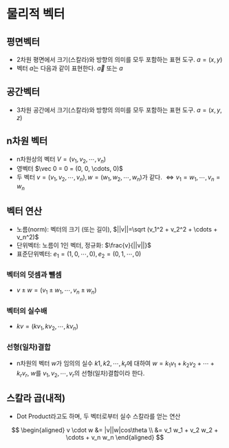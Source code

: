 # 물리적 벡터
## 평면벡터
- 2차원 평면에서 크기(스칼라)와 방향의 의미를 모두 포함하는 표현 도구. $a=(x, y)$
- 벡터 $a$는 다음과 같이 표현한다. $\vec a$ 또는 $a$
## 공간벡터
- 3차원 공간에서 크기(스칼라)와 방향의 의미를 모두 포함하는 표현 도구. $a=(x, y, z)$
## n차원 벡터
- n차원상의 벡터 $V=(v_1, v_2, \cdots, v_n)$
- 영벡터 $\vec 0 = 0 = (0, 0, \cdots, 0)$
- 두 벡터 $v=(v_1, v_2, \cdots, v_n), w=(w_1, w_2, \cdots, w_n)$가 같다. $\Leftrightarrow v_1=w_1, \cdots, v_n=w_n$
## 벡터 연산
- 노름(norm): 벡터의 크기 (또는 길이), $||v||=\sqrt (v_1^2 + v_2^2 + \cdots + v_n^2)$
- 단위벡터: 노름이 1인 벡터, 정규화: $\frac{v}{||v||}$
- 표준단위벡터: $e_1=(1, 0, \cdots, 0), e_2=(0, 1, \cdots, 0)$
### 벡터의 덧셈과 뺄셈
- $v \pm w = (v_1 \pm w_1, \cdots, v_n \pm w_n)$
### 벡터의 실수배
- $kv=(kv_1, kv_2, \cdots, kv_n)$
### 선형(일차)결합
- n차원의 벡터 $w$가 임의의 실수 $k1, k2, \cdots, k_r$에 대하여 $w=k_{1}v_{1}+k_{2}v_{2}+\cdots+k_{r}v_{r}$, 
$w$를 $v_1, v_2, \cdots, v_r$의 선형(일차)결합이라 한다.
## 스칼라 곱(내적)
- Dot Product라고도 하며, 두 벡터로부터 실수 스칼라를 얻는 연산

$$
\begin{aligned}
v \cdot w &= |v||w|cos\theta \\
&= v_1 w_1 + v_2 w_2 + \cdots + v_n w_n
\end{aligned}
$$